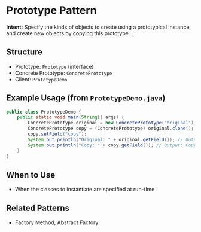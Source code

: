 # Prototype Pattern

**Intent:** Specify the kinds of objects to create using a prototypical instance, and create new objects by copying this prototype.

## Structure
- Prototype: `Prototype` (interface)
- Concrete Prototype: `ConcretePrototype`
- Client: `PrototypeDemo`

## Example Usage (from `PrototypeDemo.java`)
```java
public class PrototypeDemo {
	public static void main(String[] args) {
		ConcretePrototype original = new ConcretePrototype("original");
		ConcretePrototype copy = (ConcretePrototype) original.clone();
		copy.setField("copy");
		System.out.println("Original: " + original.getField()); // Output: Original: original
		System.out.println("Copy: " + copy.getField()); // Output: Copy: copy
	}
}
```

## When to Use
- When the classes to instantiate are specified at run-time

## Related Patterns
- Factory Method, Abstract Factory
